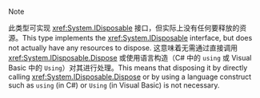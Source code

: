 > [!NOTE]
> <span data-ttu-id="9f672-101">此类型可实现 <xref:System.IDisposable> 接口，但实际上没有任何要释放的资源。</span><span class="sxs-lookup"><span data-stu-id="9f672-101">This type implements the <xref:System.IDisposable> interface, but does not actually have any resources to dispose.</span></span> <span data-ttu-id="9f672-102">这意味着无需通过直接调用 <xref:System.IDisposable.Dispose> 或使用语言构造（C# 中的 `using` 或 Visual Basic 中的 `Using`）对其进行处理。</span><span class="sxs-lookup"><span data-stu-id="9f672-102">This means that disposing it by directly calling <xref:System.IDisposable.Dispose> or by using a language construct such as `using` (in C#) or `Using` (in Visual Basic) is not necessary.</span></span>
